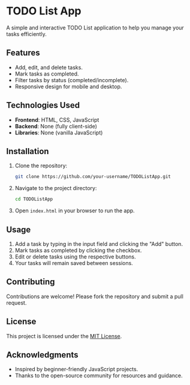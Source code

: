 # TODO List App

A simple and interactive TODO List application to help you manage your tasks efficiently.

## Features

- Add, edit, and delete tasks.
- Mark tasks as completed.
- Filter tasks by status (completed/incomplete).
- Responsive design for mobile and desktop.

## Technologies Used

- **Frontend**: HTML, CSS, JavaScript
- **Backend**: None (fully client-side)
- **Libraries**: None (vanilla JavaScript)

## Installation

1. Clone the repository:
    ```bash
    git clone https://github.com/your-username/TODOListApp.git
    ```
2. Navigate to the project directory:
    ```bash
    cd TODOListApp
    ```
3. Open `index.html` in your browser to run the app.

## Usage

1. Add a task by typing in the input field and clicking the "Add" button.
2. Mark tasks as completed by clicking the checkbox.
3. Edit or delete tasks using the respective buttons.
4. Your tasks will remain saved between sessions.

## Contributing

Contributions are welcome! Please fork the repository and submit a pull request.

## License

This project is licensed under the [MIT License](LICENSE).

## Acknowledgments

- Inspired by beginner-friendly JavaScript projects.
- Thanks to the open-source community for resources and guidance.